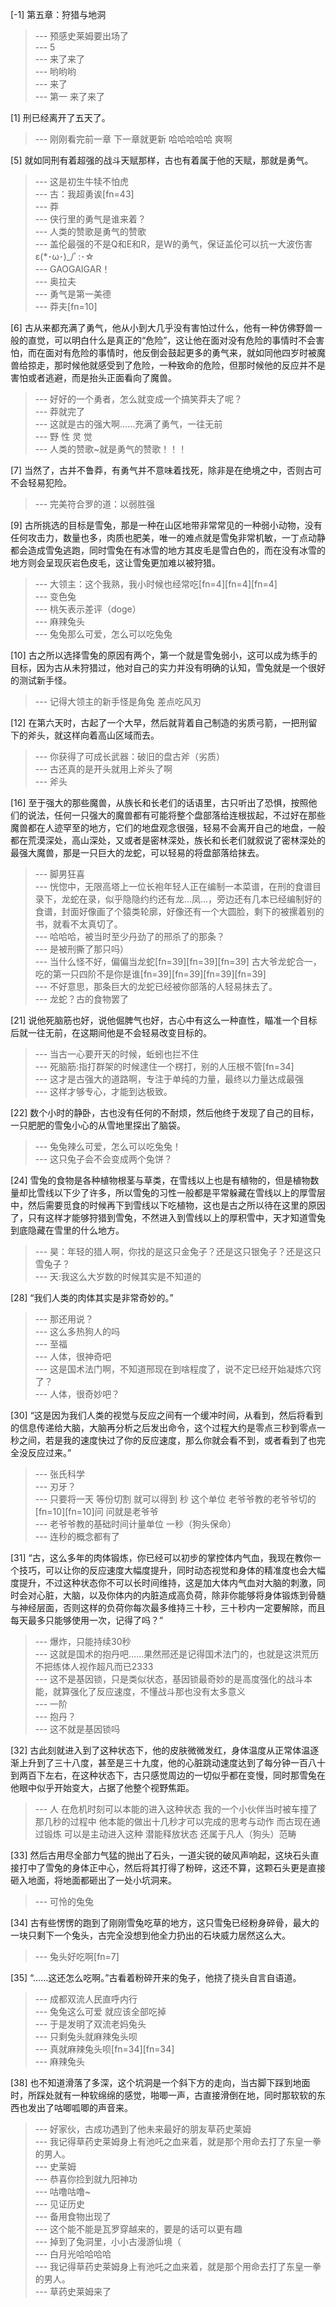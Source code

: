 
[-1] 第五章：狩猎与地洞
>--- 预感史莱姆要出场了<br>
>--- 5<br>
>--- 来了来了<br>
>--- 哟哟哟<br>
>--- 来了<br>
>--- 第一 来了来了<br>

[1] 刑已经离开了五天了。
>--- 刚刚看完前一章  下一章就更新   哈哈哈哈哈  爽啊<br>

[5] 就如同刑有着超强的战斗天赋那样，古也有着属于他的天赋，那就是勇气。
>--- 这是初生牛犊不怕虎<br>
>--- 古：我超勇诶[fn=43]<br>
>--- 莽<br>
>--- 侠行里的勇气是谁来着？<br>
>--- 人类的赞歌是勇气的赞歌<br>
>--- 盖伦最强的不是Q和E和R，是W的勇气，保证盖伦可以抗一大波伤害ε(*･ω･)_/ﾟ:･☆<br>
>--- GAOGAIGAR！<br>
>--- 奥拉夫<br>
>--- 勇气是第一美德<br>
>--- 莽夫[fn=10]<br>

[6] 古从来都充满了勇气，他从小到大几乎没有害怕过什么，他有一种仿佛野兽一般的直觉，可以明白什么是真正的“危险”，这让他在面对没有危险的事情时不会害怕，而在面对有危险的事情时，他反倒会鼓起更多的勇气来，就如同他四岁时被魔兽给掠走，那时候他就感受到了危险，一种致命的危险，但那时候他的反应并不是害怕或者逃避，而是抬头正面看向了魔兽。
>--- 好好的一个勇者，怎么就变成一个搞笑莽夫了呢？<br>
>--- 莽就完了<br>
>--- 这就是古的强大啊……充满了勇气，一往无前<br>
>--- 野 性 灵 觉<br>
>--- 人类的赞歌~就是勇气的赞歌！！！<br>

[7] 当然了，古并不鲁莽，有勇气并不意味着找死，除非是在绝境之中，否则古可不会轻易犯险。
>--- 完美符合罗的道：以弱胜强<br>

[9] 古所挑选的目标是雪兔，那是一种在山区地带非常常见的一种弱小动物，没有任何攻击力，数量也多，肉质也肥美，唯一的难点就是雪兔非常机敏，一丁点动静都会造成雪兔逃跑，同时雪兔在有冰雪的地方其皮毛是雪白色的，而在没有冰雪的地方则会呈现灰岩色皮毛，这让雪兔更加难以被狩猎。
>--- 大领主：这个我熟，我小时候也经常吃[fn=4][fn=4][fn=4]<br>
>--- 变色兔<br>
>--- 桃矢表示差评（doge）<br>
>--- 麻辣兔头<br>
>--- 兔兔那么可爱，怎么可以吃兔兔<br>

[10] 古之所以选择雪兔的原因有两个，第一个就是雪兔弱小，这可以成为练手的目标，因为古从未狩猎过，他对自己的实力并没有明确的认知，雪兔就是一个很好的测试新手怪。
>--- 记得大领主的新手怪是角兔 差点吃风刃<br>

[12] 在第六天时，古起了一个大早，然后就背着自己制造的劣质弓箭，一把刑留下的斧头，就这样向着高山区域而去。
>--- 你获得了可成长武器：破旧的盘古斧（劣质）<br>
>--- 古还真的是开头就用上斧头了啊<br>
>--- 斧头<br>

[16] 至于强大的那些魔兽，从族长和长老们的话语里，古只听出了恐惧，按照他们的说法，任何一只强大的魔兽都有可能将整个盘部落给连根拔起，不过好在那些魔兽都在人迹罕至的地方，它们的地盘观念很强，轻易不会离开自己的地盘，一般都在荒漠深处，高山深处，又或者是密林深处，族长和长老们就叙说了密林深处的最强大魔兽，那是一只巨大的龙蛇，可以轻易的将盘部落给抹去。
>--- 脚男狂喜<br>
>--- 恍惚中，无限高塔上一位长袍年轻人正在编制一本菜谱，在刑的食谱目录下，龙蛇在录，似乎隐隐约约还有龙...凤...，旁边还有几本已经编制好的食谱，封面好像画了个猿类轮廓，好像还有一个大圆脸，剩下的被摞着别的书，就看不太真切了。<br>
>--- 哈哈哈，被当时至少丹劲了的邢杀了的那条？<br>
>--- 是被刑撕了那只吗）<br>
>--- 当什么怪不好，偏偏当龙蛇[fn=39][fn=39][fn=39]  古大爷龙蛇合一，吃的第一只四阶不是你是谁[fn=39][fn=39][fn=39][fn=39]<br>
>--- 不好意思，那条巨大的龙蛇已经被你部落的人轻易抹去了。<br>
>--- 龙蛇？古的食物罢了<br>

[21] 说他死脑筋也好，说他倔脾气也好，古心中有这么一种直性，瞄准一个目标后就一往无前，在这期间他是不会轻易改变目标的。
>--- 当古一心要开天的时候，蚯蚓也拦不住<br>
>--- 死脑筋:指打群架的时候逮住一个楞打，别的人压根不管[fn=34]<br>
>--- 这才是古强大的道路啊，专注于单纯的力量，最终以力量达成最强<br>
>--- 这样才够专心，才能到达极致。<br>

[22] 数个小时的静卧，古也没有任何的不耐烦，然后他终于发现了自己的目标，一只肥肥的雪兔小心的从雪地里探出了脑袋。
>--- 兔兔辣么可爱，怎么可以吃兔兔！<br>
>--- 这只兔子会不会变成两个兔饼？<br>

[24] 雪兔的食物是各种植物根茎与草类，在雪线以上也是有植物的，但是植物数量却比雪线以下少了许多，所以雪兔的习性一般都是平常躲藏在雪线以上的厚雪层中，然后需要觅食的时候再下到雪线以下吃植物，这也是古之所以待在这里的原因了，只有这样才能够狩猎到雪兔，不然进入到雪线以上的厚积雪中，天才知道雪兔到底隐藏在雪里的什么地方。
>--- 昊：年轻的猎人啊，你找的是这只金兔子？还是这只银兔子？还是这只雪兔子？<br>
>--- 天:我这么大岁数的时候其实是不知道的<br>

[28] “我们人类的肉体其实是非常奇妙的。”
>--- 那还用说？<br>
>--- 这么多热狗人的吗<br>
>--- 至福<br>
>--- 人体，很神奇吧<br>
>--- 这是国术法门啊，不知道邢现在到啥程度了，说不定已经开始凝炼穴窍了？<br>
>--- 人体，很奇妙吧？<br>

[30] “这是因为我们人类的视觉与反应之间有一个缓冲时间，从看到，然后将看到的信息传递给大脑，大脑再分析之后发出命令，这个过程大约是零点三秒到零点一秒之间，若是我的速度快过了你的反应速度，那么你就会看不到，或者看到了也完全没反应过来。”
>--- 张氏科学<br>
>--- 刃牙？<br>
>--- 只要将一天  等份切割  就可以得到 秒 这个单位    老爷爷教的老爷爷切的[fn=10][fn=10]问 问就是老爷爷<br>
>--- 老爷爷教的基础时间计量单位   一秒（狗头保命）<br>
>--- 连秒的概念都有了<br>

[31] “古，这么多年的肉体锻炼，你已经可以初步的掌控体内气血，我现在教你一个技巧，可以让你的反应速度大幅度提升，同时动态视觉和身体的精准度也会大幅度提升，不过这种状态你不可以长时间维持，这是加大体内气血对大脑的刺激，同时会对心脏，大脑，以及你体内的内脏造成高负荷，除非你能够将身体锻炼到骨髓与神经层面，否则这样的负荷你每次最多维持三十秒，三十秒内一定要解除，而且每天最多只能够使用一次，记得了吗？”
>--- 爆炸，只能持续30秒<br>
>--- 这就是国术的抱丹吧……果然邢还是记得国术法门的，也就是这洪荒历不把练体人视作超凡而已2333<br>
>--- 这不是基因锁，只是类似状态，基因锁最奇妙的是高度强化的战斗本能，就算强化了反应速度，不懂战斗那也没有太多意义<br>
>--- 一阶<br>
>--- 抱丹？<br>
>--- 这不就是基因锁吗<br>

[32] 古此刻就进入到了这种状态下，他的皮肤微微发红，身体温度从正常体温逐渐上升到了三十八度，甚至是三十九度，他的心脏跳动速度达到了每分钟一百八十到两百下左右，在这种状态下，古只感觉周边的一切似乎都在变慢，同时那雪兔在他眼中似乎开始变大，占据了他整个视野焦距。
>--- 人 在危机时刻可以本能的进入这种状态  我的一个小伙伴当时被车撞了   那几秒的过程中  他本能的做出十几秒才可以完成的思考与动作    而古现在通过锻炼 可以是主动进入这种 潜能释放状态   还属于凡人（狗头）范畴<br>

[33] 然后古用尽全部力气猛的抛出了石头，一道尖锐的破风声响起，这块石头直接打中了雪兔的身体正中心，然后将其打得了粉碎，这还不算，这颗石头更是直接砸入地面，将地面都砸出了一处小坑洞来。
>--- 可怜的兔兔<br>

[34] 古有些愣愣的跑到了刚刚雪兔吃草的地方，这只雪兔已经粉身碎骨，最大的一块只剩下一个兔头，古完全没想到他全力扔出的石块威力居然这么大。
>--- 兔头好吃啊[fn=7]<br>

[35] “……这还怎么吃啊。”古看着粉碎开来的兔子，他挠了挠头自言自语道。
>--- 成都双流人民直呼内行<br>
>--- 兔兔这么可爱 就应该全部吃掉<br>
>--- 于是发明了双流老妈兔头<br>
>--- 只剩兔头就麻辣兔头呗<br>
>--- 真就麻辣兔头呗[fn=34][fn=34]<br>
>--- 麻辣兔头<br>

[38] 也不知道滑落了多深，这个坑洞是一个斜下方的走向，当古脚下踩到地面时，所踩处就有一种软绵绵的感觉，啪唧一声，古直接滑倒在地，同时那软软的东西也发出了咕唧呱唧的声音来。
>--- 好家伙，古成功遇到了他未来最好的朋友草药史莱姆<br>
>--- 我记得草药史莱姆身上有池吒之血来着，就是那个用命去打了东皇一拳的男人。<br>
>--- 史莱姆<br>
>--- 恭喜你捡到就九阳神功<br>
>--- 咕噜咕噜~<br>
>--- 见证历史<br>
>--- 备用食物出现了<br>
>--- 这个能不能是瓦罗穿越来的，要是的话可以更有趣<br>
>--- 掉到了兔洞里，小小古漫游仙境（<br>
>--- 白月光哈哈哈哈<br>
>--- 我记得草药史莱姆身上有池吒之血来着，就是那个用命去打了东皇一拳的男人。<br>
>--- 草药史莱姆来了<br>
